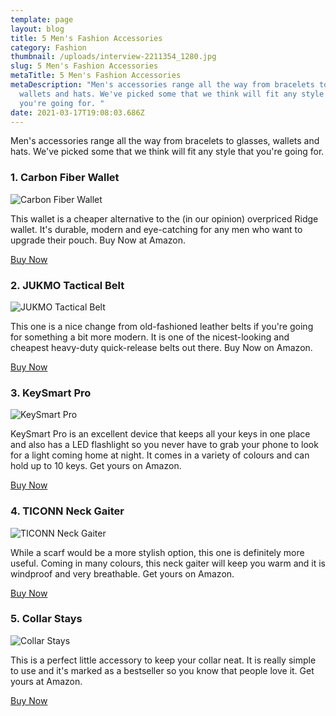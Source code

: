 ```yaml
---
template: page
layout: blog
title: 5 Men's Fashion Accessories
category: Fashion
thumbnail: /uploads/interview-2211354_1280.jpg
slug: 5 Men's Fashion Accessories
metaTitle: 5 Men's Fashion Accessories
metaDescription: "Men's accessories range all the way from bracelets to glasses,
  wallets and hats. We've picked some that we think will fit any style that
  you're going for. "
date: 2021-03-17T19:08:03.686Z
---
```

Men's accessories range all the way from bracelets to glasses, wallets and hats. We've picked some that we think will fit any style that you're going for. 

### 1. Carbon Fiber Wallet

![Carbon Fiber Wallet](/uploads/68c62f6522582695d4970376b7972c28.jpg "Carbon Fiber Wallet")

This wallet is a cheaper alternative to the (in our opinion) overpriced Ridge wallet. It's durable, modern and eye-catching for any men who want to upgrade their pouch. Buy Now at Amazon.

<a target="_blank" href="https://www.amazon.com/gp/product/B07C1N6L2D/ref=as_li_tl?ie=UTF8&camp=1789&creative=9325&creativeASIN=B07C1N6L2D&linkCode=as2&tag=daydian-20&linkId=c43635282cd79bfafcbd06cee6510249" class="buyButton">Buy Now</a>

### 2. JUKMO Tactical Belt

![JUKMO Tactical Belt](/uploads/81fym9b4shl._ac_ul1500_.jpg "JUKMO Tactical Belt")

This one is a nice change from old-fashioned leather belts if you're going for something a bit more modern. It is one of the nicest-looking and cheapest heavy-duty quick-release belts out there. Buy Now on Amazon.

<a target="_blank" href="https://www.amazon.com/gp/product/B08277N9KL/ref=as_li_tl?ie=UTF8&camp=1789&creative=9325&creativeASIN=B08277N9KL&linkCode=as2&tag=daydian-20&linkId=c2580409d6c1443bed2a998d213337c0" class="buyButton">Buy Now</a>

### 3. KeySmart Pro

![KeySmart Pro](/uploads/61b6ojvj2xl._ac_sl1500_.jpg "KeySmart Pro")

KeySmart Pro is an excellent device that keeps all your keys in one place and also has a LED flashlight so you never have to grab your phone to look for a light coming home at night. It comes in a variety of colours and can hold up to 10 keys. Get yours on Amazon.

<a target="_blank" href="https://www.amazon.com/gp/product/B07K6T19ZG/ref=as_li_tl?ie=UTF8&camp=1789&creative=9325&creativeASIN=B07K6T19ZG&linkCode=as2&tag=daydian-20&linkId=b888fb6eeafbf505ae8303e4fcf2f267" class="buyButton">Buy Now</a>

### 4. TICONN Neck Gaiter

![TICONN Neck Gaiter](/uploads/71f1zqkmddl._ac_ss450_.jpg "TICONN Neck Gaiter")

While a scarf would be a more stylish option, this one is definitely more useful. Coming in many colours, this neck gaiter will keep you warm and it is windproof and very breathable. Get yours on Amazon. 

<a target="_blank" href="https://www.amazon.com/gp/product/B087PNPR48/ref=as_li_tl?ie=UTF8&camp=1789&creative=9325&creativeASIN=B087PNPR48&linkCode=as2&tag=daydian-20&linkId=d9ae12453f8b0efc59f96712e7933804" class="buyButton">Buy Now</a>

### 5. Collar Stays

![Collar Stays](/uploads/71nf28nt-wl._ac_ul1500_.jpg "Collar Stays")

This is a perfect little accessory to keep your collar neat. It is really simple to use and it's marked as a bestseller so you know that people love it. Get yours at Amazon.

<a target="_blank" href="https://www.amazon.com/gp/product/B07VM87FCL/ref=as_li_tl?ie=UTF8&camp=1789&creative=9325&creativeASIN=B07VM87FCL&linkCode=as2&tag=daydian-20&linkId=ded3d27aba1745e34f85b8bb741850c5" class="buyButton">Buy Now</a>
